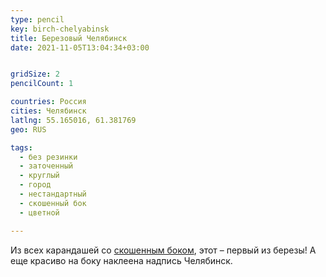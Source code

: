 ```yaml
---
type: pencil
key: birch-chelyabinsk
title: Березовый Челябинск
date: 2021-11-05T13:04:34+03:00


gridSize: 2
pencilCount: 1

countries: Россия
cities: Челябинск
latlng: 55.165016, 61.381769
geo: RUS

tags:
  - без резинки
  - заточенный
  - круглый
  - город
  - нестандартный
  - скошенный бок
  - цветной

---
```


Из всех карандашей со [скошенным боком](?tag=Скошенный%20бок), этот – первый из березы! А еще красиво на боку наклеена надпись Челябинск.